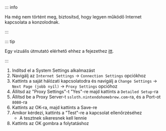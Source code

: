 ::: info

Ha még nem történt meg, biztosítsd, hogy legyen működő Internet kapcsolata a konzolodnak.

:::

::: tip

Egy vizuális útmutató elérhető ehhez a fejezethez [itt](/images/screenshots/set-proxy.png).

:::

1. Indítsd el a System Settings alkalmazást
2. Navigálj az `Internet Settings` -> `Connection Settings` opciókhoz
3. Kattints a saját hálózati kapcsolatodra és navigálj a `Change Settings` -> `Next Page (jobb nyíl)` -> `Proxy Settings` opcióhoz
4. Állítsd az "Proxy Settings"-t "Yes"-re majd kattints a `Detailed Setup`-ra
5. Állítsd be a Proxy Server-t `ssloth.nintendohomebrew.com`-ra, és a Port-ot `8080`-ra
6. Kattints az OK-ra, majd kattints a Save-re
7. Amikor kérdezi, kattints a "Test"-re a kapcsolat ellenőrzéséhez
   - A tesztnek sikeresnek kell lennie
8. Kattints az OK gombra a folytatáshoz